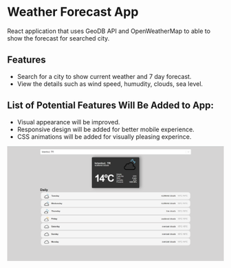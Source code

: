# Weather Forecast App

React application that uses GeoDB API and OpenWeatherMap to able to show the forecast for searched city.

## Features

- Search for a city to show current weather and 7 day forecast.
- View the details such as wind speed, humudity, clouds, sea level.

## List of Potential Features Will Be Added to App:

- Visual appearance will be improved.
- Responsive design will be added for better mobile experience.
- CSS animations will be added for visually pleasing experince.

![image info](/public/Screenshot.png)
